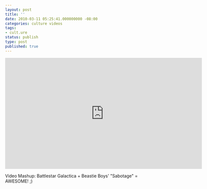 ```yaml
---
layout: post
title: ''
date: 2010-03-11 05:25:41.000000000 -08:00
categories: culture videos
tags:
- cult.ure
status: publish
type: post
published: true
---
```

<iframe width="640" height="360" src="https://www.youtube.com/embed/BoQ0bqsJSJ8" frameborder="0" allowfullscreen></iframe>

Video Mashup: Battlestar Galactica + Beastie Boys' "Sabotage" = AWESOME! ;)
